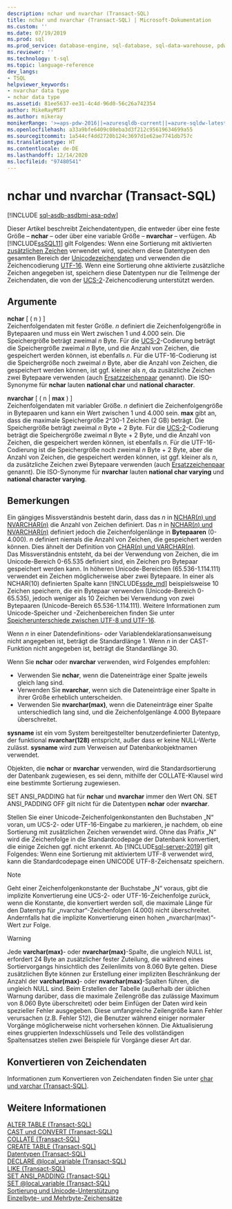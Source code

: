 ```yaml
---
description: nchar und nvarchar (Transact-SQL)
title: nchar und nvarchar (Transact-SQL) | Microsoft-Dokumentation
ms.custom: ''
ms.date: 07/19/2019
ms.prod: sql
ms.prod_service: database-engine, sql-database, sql-data-warehouse, pdw
ms.reviewer: ''
ms.technology: t-sql
ms.topic: language-reference
dev_langs:
- TSQL
helpviewer_keywords:
- nvarchar data type
- nchar data type
ms.assetid: 81ee5637-ee31-4c4d-96d0-56c26a742354
author: MikeRayMSFT
ms.author: mikeray
monikerRange: '>=aps-pdw-2016||=azuresqldb-current||=azure-sqldw-latest||>=sql-server-2016||>=sql-server-linux-2017||=azuresqldb-mi-current'
ms.openlocfilehash: a33a9bfe6409c08eba3d3f212c95619634699a55
ms.sourcegitcommit: 1a544cf4dd2720b124c3697d1e62ae7741db757c
ms.translationtype: HT
ms.contentlocale: de-DE
ms.lasthandoff: 12/14/2020
ms.locfileid: "97480541"
---
```

# <a name="nchar-and-nvarchar-transact-sql"></a>nchar und nvarchar (Transact-SQL)
[!INCLUDE [sql-asdb-asdbmi-asa-pdw](../../includes/applies-to-version/sql-asdb-asdbmi-asa-pdw.md)]

Dieser Artikel beschreibt Zeichendatentypen, die entweder über eine feste Größe – **nchar** – oder über eine variable Größe – **nvarchar** – verfügen. Ab [!INCLUDE[ssSQL11](../../includes/sssql11-md.md)] gilt Folgendes: Wenn eine Sortierung mit aktivierten [zusätzlichen Zeichen](../../relational-databases/collations/collation-and-unicode-support.md#Supplementary_Characters) verwendet wird, speichern diese Datentypen den gesamten Bereich der [Unicodezeichendaten](../../relational-databases/collations/collation-and-unicode-support.md#Unicode_Defn) und verwenden die Zeichencodierung [UTF-16](https://www.wikipedia.org/wiki/UTF-16). Wenn eine Sortierung ohne aktivierte zusätzliche Zeichen angegeben ist, speichern diese Datentypen nur die Teilmenge der Zeichendaten, die von der [UCS-2](https://www.wikipedia.org/wiki/Universal_Coded_Character_Set#Encoding_forms)-Zeichencodierung unterstützt werden.

## <a name="arguments"></a>Argumente
**nchar** [ ( n ) ]  
Zeichenfolgendaten mit fester Größe. *n* definiert die Zeichenfolgengröße in Bytepaaren und muss ein Wert zwischen 1 und 4.000 sein. Die Speichergröße beträgt zweimal *n* Byte. Für die [UCS-2](https://www.wikipedia.org/wiki/UTF-16#U+0000_to_U+D7FF_and_U+E000_to_U+FFFF)-Codierung beträgt die Speichergröße zweimal *n* Byte, und die Anzahl von Zeichen, die gespeichert werden können, ist ebenfalls *n*. Für die UTF-16-Codierung ist die Speichergröße noch zweimal *n* Byte, aber die Anzahl von Zeichen, die gespeichert werden können, ist ggf. kleiner als *n*, da zusätzliche Zeichen zwei Bytepaare verwenden (auch [Ersatzzeichenpaar](https://www.wikipedia.org/wiki/UTF-16#U+010000_to_U+10FFFF) genannt). Die ISO-Synonyme für **nchar** lauten **national char** und **national character**.
  
**nvarchar** [ ( n | **max** ) ]  
Zeichenfolgendaten mit variabler Größe. *n* definiert die Zeichenfolgengröße in Bytepaaren und kann ein Wert zwischen 1 und 4.000 sein. **max** gibt an, dass die maximale Speichergröße 2^30-1 Zeichen (2 GB) beträgt. Die Speichergröße beträgt zweimal *n* Byte + 2 Byte. Für die [UCS-2](https://www.wikipedia.org/wiki/UTF-16#U+0000_to_U+D7FF_and_U+E000_to_U+FFFF)-Codierung beträgt die Speichergröße zweimal *n* Byte + 2 Byte, und die Anzahl von Zeichen, die gespeichert werden können, ist ebenfalls *n*. Für die UTF-16-Codierung ist die Speichergröße noch zweimal *n* Byte + 2 Byte, aber die Anzahl von Zeichen, die gespeichert werden können, ist ggf. kleiner als *n*, da zusätzliche Zeichen zwei Bytepaare verwenden (auch [Ersatzzeichenpaar](https://www.wikipedia.org/wiki/UTF-16#U+010000_to_U+10FFFF) genannt). Die ISO-Synonyme für **nvarchar** lauten **national char varying** und **national character varying**.
  
## <a name="remarks"></a>Bemerkungen  
Ein gängiges Missverständnis besteht darin, dass das *n* in [NCHAR(*n*) und NVARCHAR(*n*)](../../t-sql/data-types/nchar-and-nvarchar-transact-sql.md) die Anzahl von Zeichen definiert. Das *n* in [NCHAR(*n*) und NVARCHAR(*n*)](../../t-sql/data-types/nchar-and-nvarchar-transact-sql.md) definiert jedoch die Zeichenfolgenlänge in **Bytepaaren** (0-4.000). *n* definiert niemals die Anzahl von Zeichen, die gespeichert werden können. Dies ähnelt der Definition von [CHAR(*n*) und VARCHAR(*n*)](../../t-sql/data-types/char-and-varchar-transact-sql.md).   
Das Missverständnis entsteht, da bei der Verwendung von Zeichen, die im Unicode-Bereich 0-65.535 definiert sind, ein Zeichen pro Bytepaar gespeichert werden kann. In höheren Unicode-Bereichen (65.536-1.114.111) verwendet ein Zeichen möglicherweise aber zwei Bytepaare. In einer als NCHAR(10) definierten Spalte kann [!INCLUDE[ssde_md](../../includes/ssde_md.md)] beispielsweise 10 Zeichen speichern, die ein Bytepaar verwenden (Unicode-Bereich 0-65.535), jedoch weniger als 10 Zeichen bei Verwendung von zwei Bytepaaren (Unicode-Bereich 65.536-1.114.111). Weitere Informationen zum Unicode-Speicher und -Zeichenbereichen finden Sie unter [Speicherunterschiede zwischen UTF-8 und UTF-16](../../relational-databases/collations/collation-and-unicode-support.md#storage_differences).     

Wenn *n* in einer Datendefinitions- oder Variablendeklarationsanweisung nicht angegeben ist, beträgt die Standardlänge 1. Wenn *n* in der CAST-Funktion nicht angegeben ist, beträgt die Standardlänge 30.

Wenn Sie **nchar** oder **nvarchar** verwenden, wird Folgendes empfohlen:
- Verwenden Sie **nchar**, wenn die Dateneinträge einer Spalte jeweils gleich lang sind.  
- Verwenden Sie **nvarchar**, wenn sich die Dateneinträge einer Spalte in ihrer Größe erheblich unterscheiden.  
- Verwenden Sie **nvarchar(max)**, wenn die Dateneinträge einer Spalte unterschiedlich lang sind, und die Zeichenfolgenlänge 4.000 Bytepaare überschreitet.  
  
**sysname** ist ein vom System bereitgestellter benutzerdefinierter Datentyp, der funktional **nvarchar(128)** entspricht, außer dass er keine NULL-Werte zulässt. **sysname** wird zum Verweisen auf Datenbankobjektnamen verwendet.
  
Objekten, die **nchar** or **nvarchar** verwenden, wird die Standardsortierung der Datenbank zugewiesen, es sei denn, mithilfe der COLLATE-Klausel wird eine bestimmte Sortierung zugewiesen.
  
SET ANSI_PADDING hat für **nchar** und **nvarchar** immer den Wert ON. SET ANSI_PADDING OFF gilt nicht für die Datentypen **nchar** oder **nvarchar**.
  
Stellen Sie einer Unicode-Zeichenfolgenkonstanten den Buchstaben „N“ voran, um UCS-2- oder UTF-16-Eingabe zu markieren, je nachdem, ob eine Sortierung mit zusätzlichen Zeichen verwendet wird. Ohne das Präfix „N“ wird die Zeichenfolge in die Standardcodepage der Datenbank konvertiert, die einige Zeichen ggf. nicht erkennt. Ab [!INCLUDE[sql-server-2019](../../includes/sssqlv15-md.md)] gilt Folgendes: Wenn eine Sortierung mit aktiviertem UTF-8 verwendet wird, kann die Standardcodepage einen UNICODE UTF-8-Zeichensatz speichern. 
 
> [!NOTE]  
> Geht einer Zeichenfolgenkonstante der Buchstabe „N“ voraus, gibt die implizite Konvertierung eine UCS-2- oder UTF-16-Zeichenfolge zurück, wenn die Konstante, die konvertiert werden soll, die maximale Länge für den Datentyp für „nvarchar“-Zeichenfolgen (4.000) nicht überschreitet. Andernfalls hat die implizite Konvertierung einen hohen „nvarchar(max)“-Wert zur Folge.
  
> [!WARNING]  
> Jede **varchar(max)**- oder **nvarchar(max)**-Spalte, die ungleich NULL ist, erfordert 24 Byte an zusätzlicher fester Zuteilung, die während eines Sortiervorgangs hinsichtlich des Zeilenlimits von 8.060 Byte gelten. Diese zusätzlichen Byte können zur Erstellung einer impliziten Beschränkung der Anzahl der **varchar(max)**- oder **nvarchar(max)**-Spalten führen, die ungleich NULL sind. Beim Erstellen der Tabelle (außerhalb der üblichen Warnung darüber, dass die maximale Zeilengröße das zulässige Maximum von 8.060 Byte überschreitet) oder beim Einfügen der Daten wird kein spezieller Fehler ausgegeben. Diese umfangreiche Zeilengröße kann Fehler verursachen (z.B. Fehler 512), die Benutzer während einiger normaler Vorgänge möglicherweise nicht vorhersehen können.  Die Aktualisierung eines gruppierten Indexschlüssels und Teile des vollständigen Spaltensatzes stellen zwei Beispiele für Vorgänge dieser Art dar.
  
## <a name="converting-character-data"></a>Konvertieren von Zeichendaten  
Informationen zum Konvertieren von Zeichendaten finden Sie unter [char und varchar &#40;Transact-SQL&#41;](../../t-sql/data-types/char-and-varchar-transact-sql.md).
  
## <a name="see-also"></a>Weitere Informationen
[ALTER TABLE &#40;Transact-SQL&#41;](../../t-sql/statements/alter-table-transact-sql.md)  
[CAST und CONVERT &#40;Transact-SQL&#41;](../../t-sql/functions/cast-and-convert-transact-sql.md)  
[COLLATE &#40;Transact-SQL&#41;](../statements/collations.md)  
[CREATE TABLE &#40;Transact-SQL&#41;](../../t-sql/statements/create-table-transact-sql.md)  
[Datentypen &#40;Transact-SQL&#41;](../../t-sql/data-types/data-types-transact-sql.md)  
[DECLARE @local_variable &#40;Transact-SQL&#41;](../../t-sql/language-elements/declare-local-variable-transact-sql.md)  
[LIKE &#40;Transact-SQL&#41;](../../t-sql/language-elements/like-transact-sql.md)  
[SET ANSI_PADDING &#40;Transact-SQL&#41;](../../t-sql/statements/set-ansi-padding-transact-sql.md)  
[SET @local_variable &#40;Transact-SQL&#41;](../../t-sql/language-elements/set-local-variable-transact-sql.md)    
[Sortierung und Unicode-Unterstützung](../../relational-databases/collations/collation-and-unicode-support.md)     
[Einzelbyte- und Mehrbyte-Zeichensätze](/cpp/c-runtime-library/single-byte-and-multibyte-character-sets)  
